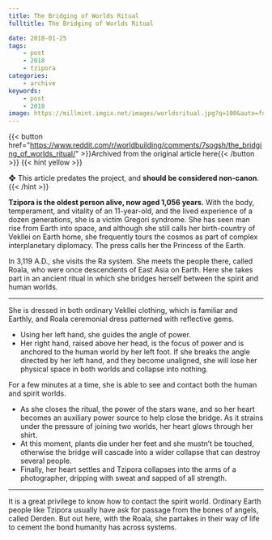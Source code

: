 ```yaml
---
title: The Bridging of Worlds Ritual
fulltitle: The Bridging of Worlds Ritual

date: 2018-01-25
tags:
    - post
    - 2018
    - tzipora
categories:
    - archive
keywords:
    - post
    - 2018
image: https://millmint.imgix.net/images/worldsritual.jpg?q=100&auto=format
---
```

{{< button href="https://www.reddit.com/r/worldbuilding/comments/7sogsh/the_bridging_of_worlds_ritual/" >}}Archived from the original article here{{< /button >}}
{{< hint yellow >}}

❖ This article predates the project, and **should be considered non-canon**.
{{< /hint >}}

**Tzipora is the oldest person alive, now aged 1,056 years.** With the body, temperament, and vitality of an 11-year-old, and the lived experience of a dozen generations, she is a victim Gregori syndrome. She has seen man rise from Earth into space, and although she still calls her birth-country of Vekllei on Earth home, she frequently tours the cosmos as part of complex interplanetary diplomacy. The press calls her the Princess of the Earth.

In 3,119 A.D., she visits the Ra system. She meets the people there, called Roala, who were once descendents of East Asia on Earth. Here she takes part in an ancient ritual in which she bridges herself between the spirit and human worlds.

*****

She is dressed in both ordinary Vekllei clothing, which is familiar and Earthly, and Roala ceremonial dress patterned with reflective gems.

* Using her left hand, she guides the angle of power.
* Her right hand, raised above her head, is the focus of power and is anchored to the human world by her left foot. If she breaks the angle directed by her left hand, and they become unaligned, she will lose her physical space in both worlds and collapse into nothing.

For a few minutes at a time, she is able to see and contact both the human and spirit worlds.

* As she closes the ritual, the power of the stars wane, and so her heart becomes an auxiliary power source to help close the bridge. As it strains under the pressure of joining two worlds, her heart glows through her shirt.
* At this moment, plants die under her feet and she mustn’t be touched, otherwise the bridge will cascade into a wider collapse that can destroy several people.
* Finally, her heart settles and Tzipora collapses into the arms of a photographer, dripping with sweat and sapped of all strength.

*****

It is a great privilege to know how to contact the spirit world. Ordinary Earth people like Tzipora usually have ask for passage from the bones of angels, called Derden. But out here, with the Roala, she partakes in their way of life to cement the bond humanity has across systems.
